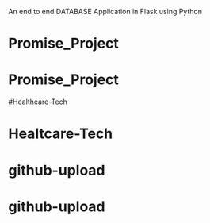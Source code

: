 An end to end DATABASE Application in Flask using Python 

# Promise_Project
# Promise_Project
#Healthcare-Tech
# Healtcare-Tech
# github-upload
# github-upload
